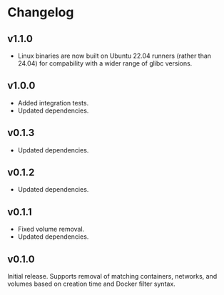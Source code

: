 # Changelog

## v1.1.0

- Linux binaries are now built on Ubuntu 22.04 runners (rather than 24.04) for compability with a wider range of glibc versions.

## v1.0.0

- Added integration tests.
- Updated dependencies.

## v0.1.3

- Updated dependencies.

## v0.1.2

- Updated dependencies.

## v0.1.1

- Fixed volume removal.
- Updated dependencies.

## v0.1.0

Initial release. Supports removal of matching containers, networks, and volumes based on creation time and Docker filter syntax.
